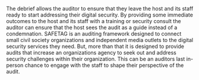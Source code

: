 
The debrief allows the auditor to ensure that they leave the host and its staff ready to start addressing their digital security. By providing some immediate outcomes to the host and its staff with a training or security consult the auditor can ensure that the host sees the audit as a guide instead of a condemnation. SAFETAG is an auditing framework designed to connect small civil society organizations and independent media outlets to the digital security services they need. But, more than that it is designed to provide audits that increase an organizations agency to seek out and address security challenges within their organization. This can be an auditors last in-person chance to engage with the staff to shape their perspective of the audit.
